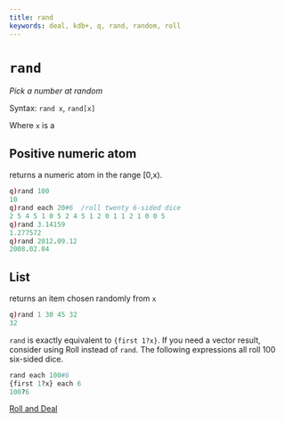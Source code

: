 ```yaml
---
title: rand
keywords: deal, kdb+, q, rand, random, roll
---
```


# `rand` 



_Pick a number at random_

Syntax: `rand x`, `rand[x]`

Where `x` is a 


## Positive numeric atom

returns a numeric atom in the range [0,x).

```q
q)rand 100
10
q)rand each 20#6  /roll twenty 6-sided dice
2 5 4 5 1 0 5 2 4 5 1 2 0 1 1 2 1 0 0 5
q)rand 3.14159
1.277572
q)rand 2012.09.12
2008.02.04
```


## List

returns an item chosen randomly from `x`

```q
q)rand 1 30 45 32
32
```

`rand` is exactly equivalent to `{first 1?x}`. If you need a vector result, consider using Roll instead of `rand`. The following expressions all roll 100 six-sided dice.

```q
rand each 100#6
{first 1?x} each 6
100?6
```


<i class="far fa-hand-point-right"></i>
[Roll and Deal](roll-deal.md)